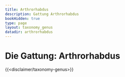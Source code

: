 ```yaml
---
title: Arthrorhabdus
description: Gattung Arthrorhabdus
bookHidden: true
type: page
layout: taxonomy_genus
datadir: arthrorhabdus
---
```


# Die Gattung: Arthrorhabdus
{{<disclaimer/taxonomy-genus>}}